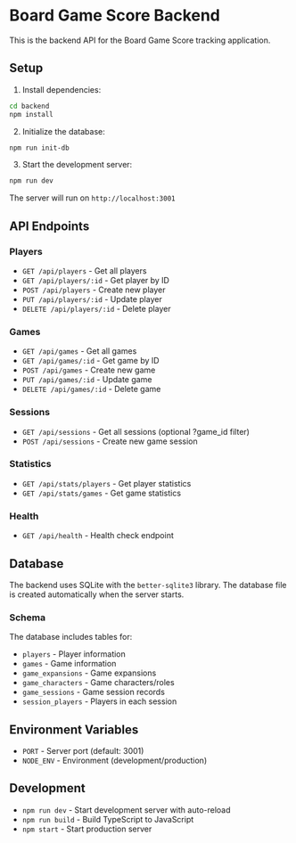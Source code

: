 # Board Game Score Backend

This is the backend API for the Board Game Score tracking application.

## Setup

1. Install dependencies:
```bash
cd backend
npm install
```

2. Initialize the database:
```bash
npm run init-db
```

3. Start the development server:
```bash
npm run dev
```

The server will run on `http://localhost:3001`

## API Endpoints

### Players
- `GET /api/players` - Get all players
- `GET /api/players/:id` - Get player by ID
- `POST /api/players` - Create new player
- `PUT /api/players/:id` - Update player
- `DELETE /api/players/:id` - Delete player

### Games
- `GET /api/games` - Get all games
- `GET /api/games/:id` - Get game by ID
- `POST /api/games` - Create new game
- `PUT /api/games/:id` - Update game
- `DELETE /api/games/:id` - Delete game

### Sessions
- `GET /api/sessions` - Get all sessions (optional ?game_id filter)
- `POST /api/sessions` - Create new game session

### Statistics
- `GET /api/stats/players` - Get player statistics
- `GET /api/stats/games` - Get game statistics

### Health
- `GET /api/health` - Health check endpoint

## Database

The backend uses SQLite with the `better-sqlite3` library. The database file is created automatically when the server starts.

### Schema

The database includes tables for:
- `players` - Player information
- `games` - Game information
- `game_expansions` - Game expansions
- `game_characters` - Game characters/roles
- `game_sessions` - Game session records
- `session_players` - Players in each session

## Environment Variables

- `PORT` - Server port (default: 3001)
- `NODE_ENV` - Environment (development/production)

## Development

- `npm run dev` - Start development server with auto-reload
- `npm run build` - Build TypeScript to JavaScript
- `npm start` - Start production server
